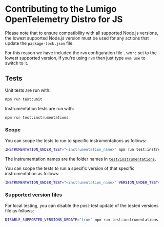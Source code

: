 # Contributing to the Lumigo OpenTelemetry Distro for JS

Please note that to ensure compatibility with all supported Node.js versions,
the lowest supported Node.js version must be used for any actions that update
the `package-lock.json` file.

For this reason we have included the `nvm` configuration file `.nvmrc` set to
the lowest supported version, if you're using `nvm` then just type `nvm use`
to switch to it.

## Tests

Unit tests are run with:

```sh
npm run test:unit
```

Instrumentation tests are run with:

```sh
npm run test:instrumentations
```

### Scope

You can scope the tests to run to specific instrumentations as follows:

```sh
INSTRUMENTATION_UNDER_TEST="<instrumentation_name>" npm run test:instrumentations
```

The instrumentation names are the folder names in [`test/instrumentations`](./test/instrumentations).

You can scope the tests to run a specific version of that specific instrumentation as follows:

```sh
INSTRUMENTATION_UNDER_TEST="<instrumentation_name>" VERSION_UNDER_TEST="<instrumentation_version>" npm run test:instrumentations
```

### Supported version files

For local testing, you can disable the post-test update of the tested versions file as follows:

```sh
DISABLE_SUPPORTED_VERSIONS_UPDATE="true" npm run test:instrumentations
```
